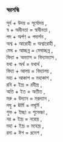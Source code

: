 ### স্বরসন্ধি 

সূর্য + উদয় = সূর্যোদয় ,    
স্ব + অধীনতা = স্বাধীনতা ,   
পদ  + অর্পণ = পদার্পন ,    
অশ্ব  + আরোহী = অশ্বারোহী ,   
মেঘ  + আচ্ছন্ন = মেঘাচ্ছন্ন ,   
বিদ্যা  + অভ্যাস = বিদ্যাভ্যাস ,   
যথা  + অর্থ  = যথার্থ ,   
বিদ্যা  + আলয়  = বিদ্যালয় ,   
মহা  + আকাশ = মহাকাশ ,   
রবি  + ইন্দ্র  = রবীন্দ্র ,   
অতি  + ইত = অতীত ,   
মরু  + উদ্যান = মরূদ্যান ,   
লঘু  + ঊর্মি = লঘূর্মি ,   
শুভ  + ইচ্ছা = শুভেচ্চা ,   
নর + ইন্দ্র  = নরেন্দ্র ,   
মহা  +  ইন্দ্র  = মহেন্দ্র ,  
রমা + ঈশ = রমেশ ,   
